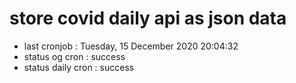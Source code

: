 # store covid daily api as json data

- last cronjob : Tuesday, 15 December 2020 20:04:32
- status og cron : success
- status daily cron : success
      
      